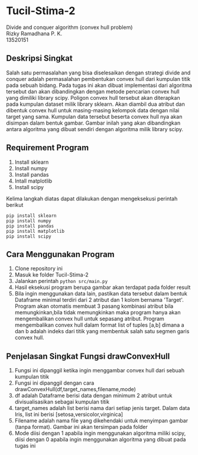 # Tucil-Stima-2

Divide and conquer algorithm (convex hull problem)  
Rizky Ramadhana P. K.  
13520151

## Deskripsi Singkat

Salah satu permasalahan yang bisa diselesaikan dengan strategi divide and conquer adalah permasalahan pembentukan convex hull dari kumpulan titik pada sebuah bidang. Pada tugas ini akan dibuat implementasi dari algoritma tersebut dan akan dibandingkan dengan metode pencarian convex hull yang dimiliki library scipy. Poligon convex hull tersebut akan diterapkan pada kumpulan dataset milik library sklearn. Akan diambil dua atribut dan dibentuk convex hull  untuk masing-masing kelompok data dengan nilai target yang sama. Kumpulan data tersebut beserta convex hull nya akan disimpan dalam bentuk gambar. Gambar inilah yang akan dibandingkan antara algoritma yang dibuat sendiri dengan algoritma milik library scipy.

## Requirement Program

1. Install sklearn
2. Install numpy
3. Install pandas
4. Intall matplotlib
5. Install scipy

Kelima langkah diatas dapat dilakukan dengan mengeksekusi perintah berikut
```
pip install sklearn
pip install numpy
pip install pandas
pip install matplotlib
pip install scipy
```

## Cara Menggunakan Program
1. Clone repository ini
2. Masuk ke folder Tucil-Stima-2
3. Jalankan perintah ```python src/main.py```
4. Hasil eksekusi program berupa gambar akan terdapat pada folder result
5. Bila ingin menggunakan data lain, pastikan data tersebut dalam bentuk Dataframe minimal terdiri dari 2 atribut dan 1 kolom bernama 'Target'. Program akan otomatis membuat 3 pasang kombinasi atribut bila memungkinkan,bila tidak memungkinkan maka program hanya akan mengembalikan convex hull untuk sepasang atribut. Program mengembalikan convex hull dalam format list of tuples [a,b] dimana a dan b adalah indeks dari titik yang membentuk salah satu segmen garis convex hull.

## Penjelasan Singkat Fungsi drawConvexHull
1. Fungsi ini dipanggil ketika ingin menggambar convex hull dari sebuah kumpulan titik
2. Fungsi ini dipanggil dengan cara drawConvexHull(df,target_names,filename,mode)
3. df adalah Dataframe berisi data dengan minimum 2 atribut untuk divisualisasikan sebagai kumpulan titik
4. target_names adalah list berisi nama dari setiap jenis target. Dalam data Iris, list ini berisi [setosa,versicolor,virginica]
5. Filename adalah nama file yang dikehendaki untuk menyimpan gambar (tanpa format). Gambar ini akan tersimpan pada folder 
6. Mode diisi dengan 1 apabila ingin menggunakan algoritma miliki scipy, diisi dengan 0 apabila ingin menggunakan algoritma yang dibuat pada tugas ini


